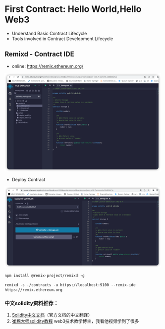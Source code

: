 # First Contract: Hello World,Hello Web3

- Understand Basic Contract Lifecycle
- Tools involved in Contract Development Lifecycle

## Remixd - Contract IDE
- online: https://remix.ethereum.org/

![img.png](remix-1.png)

- Deploy Contract

![img.png](remix-compile.png)

```shell
npm install @remix-project/remixd -g
```

```shell
remixd -s ./contracts -u https://localhost:9100 --remix-ide https://remix.ethereum.org

```



### 中文solidity资料推荐：
1. [Solidity中文文档](https://solidity-cn.readthedocs.io/zh/develop/introduction-to-smart-contracts.html)（官方文档的中文翻译）
2. [崔棉大师solidity教程](https://space.bilibili.com/286084162) web3技术教学博主，我看他视频学到了很多 
